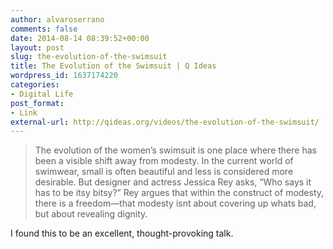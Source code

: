 ```yaml
---
author: alvaroserrano
comments: false
date: 2014-08-14 08:39:52+00:00
layout: post
slug: the-evolution-of-the-swimsuit
title: The Evolution of the Swimsuit | Q Ideas
wordpress_id: 1637174220
categories:
- Digital Life
post_format:
- Link
external-url: http://qideas.org/videos/the-evolution-of-the-swimsuit/
---
```


<blockquote>The evolution of the women’s swimsuit is one place where there has been a visible shift away from modesty. In the current world of swimwear, small is often beautiful and less is considered more desirable. But designer and actress Jessica Rey asks, “Who says it has to be itsy bitsy?” Rey argues that within the construct of modesty, there is a freedom—that modesty isnt about covering up whats bad, but about revealing dignity.</blockquote>

I found this to be an excellent, thought-provoking talk.